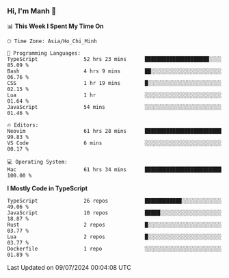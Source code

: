 ### Hi, I'm Manh 👋

<!--START_SECTION:waka-->
📊 **This Week I Spent My Time On** 

```text
🕑︎ Time Zone: Asia/Ho_Chi_Minh

💬 Programming Languages: 
TypeScript               52 hrs 23 mins      █████████████████████░░░░   85.09 % 
Bash                     4 hrs 9 mins        ██░░░░░░░░░░░░░░░░░░░░░░░   06.76 % 
CSS                      1 hr 19 mins        █░░░░░░░░░░░░░░░░░░░░░░░░   02.15 % 
Lua                      1 hr                ░░░░░░░░░░░░░░░░░░░░░░░░░   01.64 % 
JavaScript               54 mins             ░░░░░░░░░░░░░░░░░░░░░░░░░   01.46 % 

🔥 Editors: 
Neovim                   61 hrs 28 mins      █████████████████████████   99.83 % 
VS Code                  6 mins              ░░░░░░░░░░░░░░░░░░░░░░░░░   00.17 % 

💻 Operating System: 
Mac                      61 hrs 34 mins      █████████████████████████   100.00 % 
```

**I Mostly Code in TypeScript** 

```text
TypeScript               26 repos            ████████████░░░░░░░░░░░░░   49.06 % 
JavaScript               10 repos            █████░░░░░░░░░░░░░░░░░░░░   18.87 % 
Rust                     2 repos             █░░░░░░░░░░░░░░░░░░░░░░░░   03.77 % 
Lua                      2 repos             █░░░░░░░░░░░░░░░░░░░░░░░░   03.77 % 
Dockerfile               1 repo              ░░░░░░░░░░░░░░░░░░░░░░░░░   01.89 % 
```




 Last Updated on 09/07/2024 00:04:08 UTC
<!--END_SECTION:waka-->
